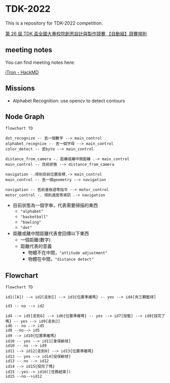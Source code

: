 # TDK-2022

This is a repository for TDK-2022 competition.

[第 26 屆 TDK 盃全國大專校院創思設計與製作競賽 【自動組】競賽規則](https://tdk.stust.edu.tw/upload/news/files/26th%20TDK%E7%9B%83%E8%87%AA%E5%8B%95%E7%B5%84%E7%AB%B6%E8%B3%BD%E8%A6%8F%E5%89%87.pdf)

## meeting notes

You can find meeting notes here:

[iTron - HackMD](https://hackmd.io/team/iTron-robotics-team?nav=overview)

## Missions

- Alphabet Recognition: use opencv to detect contours

## Node Graph

```mermaid
flowchart TD

dot_recognize -- 丟一個數字 --> main_control
alphabet_recognize -- 丟一個字母 --> main_control
color_detect -- 丟byte --> main_control

distance_from_camera -. 距離或離中間距離 .-> main_control
main_control -- 目前狀態 --> distance_from_camera

navigation -.得到目前位置座標.-> main_control
main_control -- 丟一個geometry --> navigation

navigation -- 丟前進後退等指令 --> motor_control
motor_control -. 得到速度等資訊 .-> navigation
```

- 目前狀態為一個字串，代表需要掃描的東西
  - `"alphabet"`
  - `"basketball"`
  - `"bowling"`
  - `"dot"`
- 距離或離中間距離代表會回傳以下東西
  - 一個距離(數字)
  - 距離代表的意義
    - 物體不在中間，`"attitude adjustment"`
    - 物體在中間，`"distance detect"`

## Flowchart

```mermaid
flowchart TD

id1([A]) --> id2[走到I] --> id3{位置準確嗎} -- yes --> id4[夾三顆籃球]

id3 -- no --> id2

id4 --> id5[走到G] --> id6{位置準確嗎} -- yes --> id7[投籃] --> id8{投完了嗎} -- yes --> id9[走到J]
id6 -- no --> id5
id8 --no--> id5
id9 --> id10{位置準確嗎}
id10 -- yes --> id11[拿保齡球]
id10 -- no --> id9
id11 --> id12[走到H] --> id13{位置準確嗎}
id13 -- yes --> id14[投保齡球]
id13 -- no --> id12
id14 --> id15{投完了嗎}
id15 --yes--> id16([任務結束])
id15 --no-->id12
```
